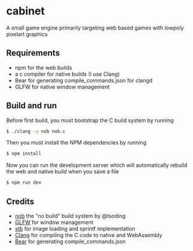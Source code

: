 # cabinet
A small game engine primarily targeting web based games with lowpoly pixelart graphics

## Requirements

- npm for the web builds
- a c compiler for native builds (I use Clang)
- Bear for generating compile_commands.json for clangd
- GLFW for native window management

## Build and run

Before first build, you must bootstrap the C build system by running
```bash
$ ./clang -o nob nob.c
```

Then you must install the NPM dependencies by running
```bash
$ npm install
```

Now you can run the development server which will automatically rebuild the web and native build when you save a file

```bash
$ npm run dev

```

## Credits

- [nob](https://github.com/tsoding/nob.h) the "no build" build system by @tsoding
- [GLFW](https://www.glfw.org/) for window management
- [stb](https://github.com/nothings/stb) for image loading and sprintf implementation
- [Clang](https://clang.llvm.org/) for compiling the C code to native and WebAssembly
- [Bear](https://github.com/rizsotto/Bear) for generating compile_commands.json
